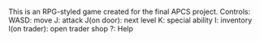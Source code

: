 This is an RPG-styled game created for the final APCS project.
Controls:
WASD: move
J: attack
J(on door): next level
K: special ability
I: inventory
I(on trader): open trader shop
?: Help
